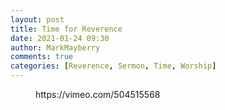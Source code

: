 ```yaml
---
layout: post
title: Time for Reverence
date: 2021-01-24 09:30
author: MarkMayberry
comments: true
categories: [Reverence, Sermon, Time, Worship]
---
```

<!-- wp:embed {"url":"https://vimeo.com/504515568","type":"video","providerNameSlug":"vimeo","responsive":true,"className":"wp-embed-aspect-4-3 wp-has-aspect-ratio"} -->
<figure class="wp-block-embed is-type-video is-provider-vimeo wp-block-embed-vimeo wp-embed-aspect-4-3 wp-has-aspect-ratio"><div class="wp-block-embed__wrapper">
https://vimeo.com/504515568
</div></figure>
<!-- /wp:embed -->

